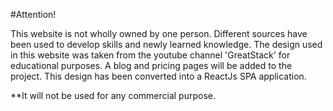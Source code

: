 #Attention!

This website is not wholly owned by one person. Different sources have been used to develop skills and newly learned knowledge. The design used in this website was taken from the youtube channel 'GreatStack' for educational purposes. A blog and pricing pages will be added to the project. This design has been converted into a ReactJs SPA application.

\*\*It will not be used for any commercial purpose.
